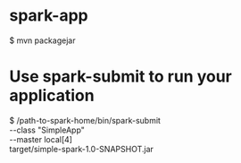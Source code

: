 # spark-app
$ mvn packagejar

# Use spark-submit to run your application
$ /path-to-spark-home/bin/spark-submit \
  --class "SimpleApp" \
  --master local[4] \
  target/simple-spark-1.0-SNAPSHOT.jar
